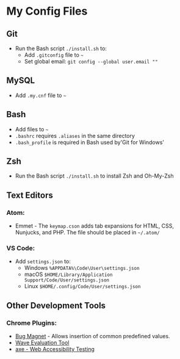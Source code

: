 # My Config Files

## Git
  * Run the Bash script `./install.sh` to:
    * Add `.gitconfig` file to `~`
    * Set global email: `git config --global user.email ""`

## MySQL
  * Add `.my.cnf` file to `~`

## Bash
  * Add files to `~`
  * `.bashrc` requires `.aliases` in the same directory
  * `.bash_profile` is required in Bash used by'Git for Windows'

## Zsh
  * Run the Bash script `./install.sh` to install Zsh and Oh-My-Zsh

## Text Editors

### Atom:
  * Emmet - The `keymap.cson` adds tab expansions for HTML, CSS, Nunjucks, and PHP. The file should be placed in `~/.atom/`

### VS Code:
  * Add `settings.json` to:
    * Windows `%APPDATA%\Code\User\settings.json`
    * macOS `$HOME/Library/Application Support/Code/User/settings.json`
    * Linux `$HOME/.config/Code/User/settings.json`

## Other Development Tools

### Chrome Plugins:
  * [Bug Magnet](https://chrome.google.com/webstore/detail/bug-magnet/efhedldbjahpgjcneebmbolkalbhckfi?hl=en) - Allows insertion of common predefined values.
  * [Wave Evaluation Tool](https://chrome.google.com/webstore/detail/wave-evaluation-tool/jbbplnpkjmmeebjpijfedlgcdilocofh)
  * [axe - Web Accessibility Testing](https://chrome.google.com/webstore/detail/axe-web-accessibility-tes/lhdoppojpmngadmnindnejefpokejbdd)
